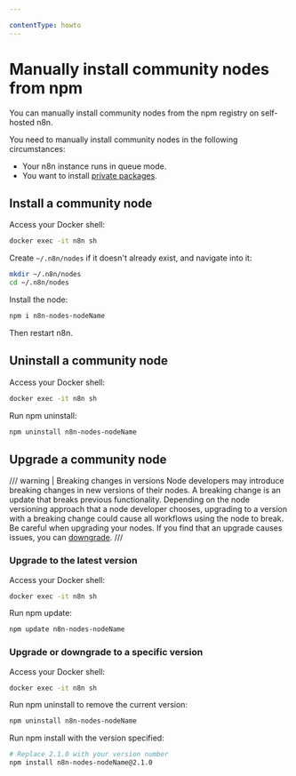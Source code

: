```yaml
---

contentType: howto
---
```


# Manually install community nodes from npm

You can manually install community nodes from the npm registry on self-hosted n8n.

You need to manually install community nodes in the following circumstances:

* Your n8n instance runs in queue mode.
* You want to install [private packages](https://docs.npmjs.com/creating-and-publishing-private-packages).

## Install a community node

Access your Docker shell:

```sh
docker exec -it n8n sh
```

Create `~/.n8n/nodes` if it doesn't already exist, and navigate into it:

```sh
mkdir ~/.n8n/nodes
cd ~/.n8n/nodes
```

Install the node:

```sh
npm i n8n-nodes-nodeName
```
Then restart n8n.

## Uninstall a community node

Access your Docker shell:

```sh
docker exec -it n8n sh
```

Run npm uninstall:

```sh
npm uninstall n8n-nodes-nodeName
```

## Upgrade a community node

/// warning | Breaking changes in versions
Node developers may introduce breaking changes in new versions of their nodes. A breaking change is an update that breaks previous functionality. Depending on the node versioning approach that a node developer chooses, upgrading to a version with a breaking change could cause all workflows using the node to break. Be careful when upgrading your nodes. If you find that an upgrade causes issues, you can [downgrade](#upgrade-or-downgrade-to-a-specific-version).
///
### Upgrade to the latest version

Access your Docker shell:

```sh
docker exec -it n8n sh
```

Run npm update:

```sh
npm update n8n-nodes-nodeName
```

### Upgrade or downgrade to a specific version

Access your Docker shell:

```sh
docker exec -it n8n sh
```

Run npm uninstall to remove the current version:

```sh
npm uninstall n8n-nodes-nodeName
```

Run npm install with the version specified:

```sh
# Replace 2.1.0 with your version number
npm install n8n-nodes-nodeName@2.1.0
```
